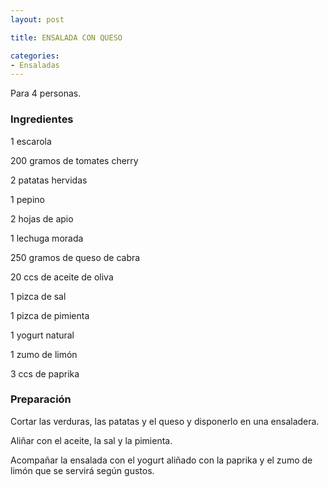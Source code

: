 ```yaml
---
layout: post

title: ENSALADA CON QUESO

categories:
- Ensaladas
---
```

Para 4 personas.

<h3>Ingredientes</h3>

1 escarola

200 gramos de tomates cherry

2 patatas hervidas

1 pepino

2 hojas de apio

1 lechuga morada

250 gramos de queso de cabra

20 ccs de aceite de oliva

1 pizca de sal

1 pizca de pimienta

1 yogurt natural

1 zumo de limón

3 ccs de paprika

<h3>Preparación</h3>

Cortar las verduras, las patatas y el queso y disponerlo en una ensaladera.

Aliñar con el aceite, la sal y la pimienta.

Acompañar la ensalada con el yogurt aliñado con la paprika y el zumo de limón que se servirá según gustos.

